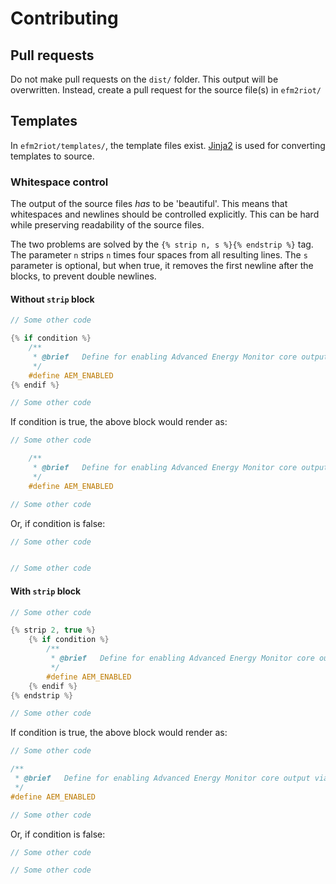 # Contributing

## Pull requests
Do not make pull requests on the `dist/` folder. This output will be overwritten. Instead, create a pull request for the source file(s) in `efm2riot/`

## Templates
In `efm2riot/templates/`, the template files exist. [Jinja2](http://jinja.pocoo.org/) is used for converting templates to source.

### Whitespace control
The output of the source files *has* to be 'beautiful'. This means that whitespaces and newlines should be controlled explicitly. This can be hard while preserving readability of the source files.

The two problems are solved by the `{% strip n, s %}{% endstrip %}` tag. The parameter `n` strips `n` times four spaces from all resulting lines. The `s` parameter is optional, but when true, it removes the first newline after the blocks, to prevent double newlines.

#### Without `strip` block

```c
// Some other code

{% if condition %}
    /**
     * @brief   Define for enabling Advanced Energy Monitor core output via SWO.
     */
    #define AEM_ENABLED
{% endif %}

// Some other code
```

If condition is true, the above block would render as:

```c
// Some other code

    /**
     * @brief   Define for enabling Advanced Energy Monitor core output via SWO.
     */
    #define AEM_ENABLED

// Some other code
```

Or, if condition is false:

```c
// Some other code


// Some other code
```

#### With `strip` block

```c
// Some other code

{% strip 2, true %}
    {% if condition %}
        /**
         * @brief   Define for enabling Advanced Energy Monitor core output via SWO.
         */
        #define AEM_ENABLED
    {% endif %}
{% endstrip %}

// Some other code
```

If condition is true, the above block would render as:

```c
// Some other code

/**
 * @brief   Define for enabling Advanced Energy Monitor core output via SWO.
 */
#define AEM_ENABLED

// Some other code
```

Or, if condition is false:

```c
// Some other code

// Some other code
```
